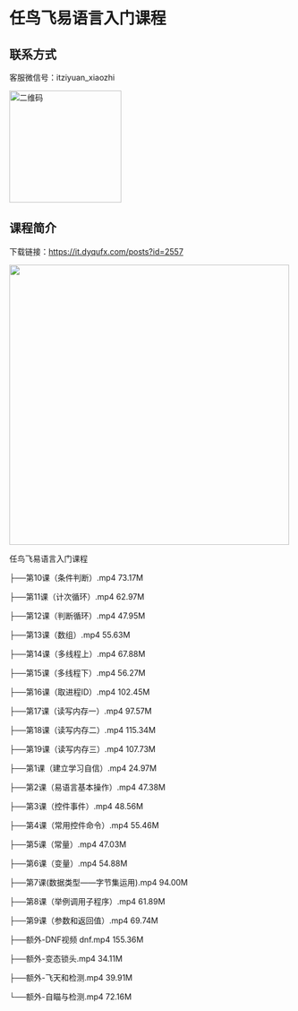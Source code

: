 # 任鸟飞易语言入门课程

## 联系方式

客服微信号：itziyuan_xiaozhi

<img src="https://ziyuanyun.oss-cn-guangzhou.aliyuncs.com/common/20240614073449/666b82192834a.jpg" width="200" height="200" alt="二维码">

## 课程简介

下载链接：https://it.dyqufx.com/posts?id=2557

<img src="https://ziyuanyun.oss-cn-guangzhou.aliyuncs.com/yun/20240515184104/664491404f43b.jpg" width="500" alt="">

  任鸟飞易语言入门课程



 ├──第10课（条件判断）.mp4 73.17M

 ├──第11课（计次循环）.mp4 62.97M

 ├──第12课（判断循环）.mp4 47.95M

 ├──第13课（数组）.mp4 55.63M

 ├──第14课（多线程上）.mp4 67.88M

 ├──第15课（多线程下）.mp4 56.27M

 ├──第16课（取进程ID）.mp4 102.45M

 ├──第17课（读写内存一）.mp4 97.57M

 ├──第18课（读写内存二）.mp4 115.34M

 ├──第19课（读写内存三）.mp4 107.73M

 ├──第1课（建立学习自信）.mp4 24.97M

 ├──第2课（易语言基本操作）.mp4 47.38M

 ├──第3课（控件事件）.mp4 48.56M

 ├──第4课（常用控件命令）.mp4 55.46M

 ├──第5课（常量）.mp4 47.03M

 ├──第6课（变量）.mp4 54.88M

 ├──第7课(数据类型——字节集运用).mp4 94.00M

 ├──第8课（举例调用子程序）.mp4 61.89M

 ├──第9课（参数和返回值）.mp4 69.74M

 ├──额外-DNF视频 dnf.mp4 155.36M

 ├──额外-变态锁头.mp4 34.11M

 ├──额外-飞天和检测.mp4 39.91M

 └──额外-自瞄与检测.mp4 72.16M

  